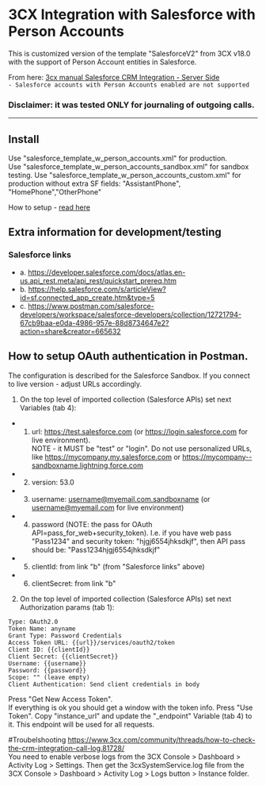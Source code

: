 # 3CX Integration with Salesforce with Person Accounts

This is customized version of the template "SalesforceV2" from 3CX v18.0 with the support of Person Account entities in Salesforce.

From here: [3cx manual Salesforce CRM Integration - Server Side](https://www.3cx.com/docs/salesforce-crm-integration)  
`- Salesforce accounts with Person Accounts enabled are not supported`

### Disclaimer: it was tested ONLY for journaling of outgoing calls.
---
## Install

Use "salesforce_template_w_person_accounts.xml" for production.  
Use "salesforce_template_w_person_accounts_sandbox.xml" for sandbox testing.
Use "salesforce_template_w_person_accounts_custom.xml" for production without extra SF fields: "AssistantPhone", "HomePhone","OtherPhone"

How to setup - [read here](https://www.3cx.com/docs/salesforce-crm-integration) 


## Extra information for development/testing
### Salesforce links
* a. https://developer.salesforce.com/docs/atlas.en-us.api_rest.meta/api_rest/quickstart_prereq.htm
* b. https://help.salesforce.com/s/articleView?id=sf.connected_app_create.htm&type=5
* c. https://www.postman.com/salesforce-developers/workspace/salesforce-developers/collection/12721794-67cb9baa-e0da-4986-957e-88d8734647e2?action=share&creator=665632

## How to setup OAuth authentication in Postman.
The configuration is described for the Salesforce Sandbox. If you connect to live version - adjust URLs accordingly.
1. On the top level of imported collection (Salesforce APIs) set next Variables (tab 4):

* 1. url: https://test.salesforce.com  (or https://login.salesforce.com for live environment).   
NOTE - it MUST be "test" or "login". Do not use personalized URLs, like https://mycompany.my.salesforce.com or https://mycompany--sandboxname.lightning.force.com
* 2. version: 53.0
* 3. username: username@myemail.com.sandboxname (or username@myemail.com for live environment)
* 4. password  (NOTE: the pass for OAuth API=pass_for_web+security_token). I.e. if you have web pass "Pass1234" and security token: "hjgj6554jhksdkjf", then API pass should be: "Pass1234hjgj6554jhksdkjf"
* 5. clientId: from link "b"  (from "Salesforce links" above)
* 6. clientSecret: from link "b"

2. On the top level of imported collection (Salesforce APIs) set next Authorization params (tab 1):
```
Type: OAuth2.0
Token Name: anyname
Grant Type: Password Credentials
Access Token URL: {{url}}/services/oauth2/token
Client ID: {{clientId}}
Client Secret: {{clientSecret}}
Username: {{username}}
Password: {{password}}
Scope: "" (leave empty)
Client Authentication: Send client credentials in body
```

Press "Get New Access Token".  
If everything is ok you should get a window with the token info. Press "Use Token". Copy "instance_url" and update the "_endpoint" Variable (tab 4) to it. This endpoint will be used for all requests.

#Troubelshooting
https://www.3cx.com/community/threads/how-to-check-the-crm-integration-call-log.81728/  
You need to enable verbose logs from the 3CX Console > Dashboard > Activity Log > Settings. Then get the 3cxSystemService.log file from the 3CX Console > Dashboard > Activity Log > Logs button > Instance folder.

